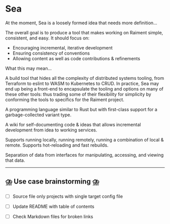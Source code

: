 # Sea

At the moment, Sea is a loosely formed idea that needs more definition...

The overall goal is to produce a tool that makes working on Raiment simple, consistent, and easy.  It should focus on:

* Encouraging incremental, iterative development 
* Ensuring consistency of conventions
* Allowing content as well as code contributions & refinements

What this may mean...

A build tool that hides all the complexity of distributed systems tooling, from Terraform to eslint to WASM to Kubernetes to CRUD.  In practice, Sea may end up being a front-end to encapsulate the tooling and options on many of these other tools: thus trading some of their flexibility for simplicity by conforming the tools to specifics for the Raiment project.

A programming language similar to Rust but with first-class support for a garbage-collected variant type.

A wiki for self-documenting code & ideas that allows incremental development from idea to working services.

Supports running locally, running remotely, running a combination of local & remote.  Supports hot-reloading and fast rebuilds.

Separation of data from interfaces for manipulating, accessing, and viewing that data.


---

## ⛈️ Use case brainstorming ⛈️

- [ ] Source file only projects with single target config file
- [ ] Update README with table of contents
- [ ] Check Markdown files for broken links


